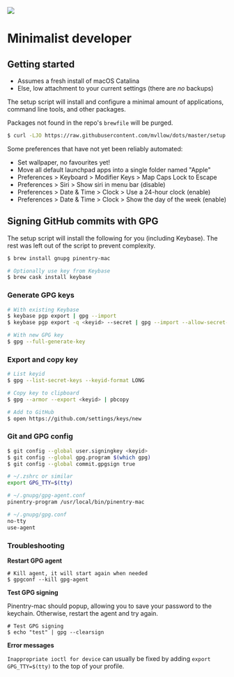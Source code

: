![](https://images.unsplash.com/photo-1449247709967-d4461a6a6103?ixlib=rb-1.2.1&ixid=eyJhcHBfaWQiOjEyMDd9&auto=format&fit=crop&fp-y=.7&w=1951&h=480&q=80)

# Minimalist developer

## Getting started

- Assumes a fresh install of macOS Catalina
- Else, low attachment to your current settings (there are _no_ backups)

The setup script will install and configure a minimal amount of applications, command line tools, and other packages.

Packages not found in the repo's `brewfile` will be purged.

```sh
$ curl -LJO https://raw.githubusercontent.com/mvllow/dots/master/setup.sh && sh ./setup.sh
```

Some preferences that have not yet been reliably automated:

- Set wallpaper, no favourites yet!
- Move all default launchpad apps into a single folder named "Apple"
- Preferences > Keyboard > Modifier Keys > Map Caps Lock to Escape
- Preferences > Siri > Show siri in menu bar (disable)
- Preferences > Date & Time > Clock > Use a 24-hour clock (enable)
- Preferences > Date & Time > Clock > Show the day of the week (enable)

## Signing GitHub commits with GPG

The setup script will install the following for you (including Keybase). The rest was left out of the script to prevent complexity.

```sh
$ brew install gnupg pinentry-mac

# Optionally use key from Keybase
$ brew cask install keybase
```

### Generate GPG keys

```sh
# With existing Keybase
$ keybase pgp export | gpg --import
$ keybase pgp export -q <keyid> --secret | gpg --import --allow-secret-key-import

# With new GPG key
$ gpg --full-generate-key
```

### Export and copy key

```sh
# List keyid
$ gpg --list-secret-keys --keyid-format LONG

# Copy key to clipboard
$ gpg --armor --export <keyid> | pbcopy

# Add to GitHub
$ open https://github.com/settings/keys/new
```

### Git and GPG config

```sh
$ git config --global user.signingkey <keyid>
$ git config --global gpg.program $(which gpg)
$ git config --global commit.gpgsign true

# ~/.zshrc or similar
export GPG_TTY=$(tty)

# ~/.gnupg/gpg-agent.conf
pinentry-program /usr/local/bin/pinentry-mac

# ~/.gnupg/gpg.conf
no-tty
use-agent
```

### Troubleshooting

**Restart GPG agent**

```
# Kill agent, it will start again when needed
$ gpgconf --kill gpg-agent
```

**Test GPG signing**

Pinentry-mac should popup, allowing you to save your password to the keychain. Otherwise, restart the agent and try again.

```
# Test GPG signing
$ echo "test" | gpg --clearsign
```

**Error messages**

`Inappropriate ioctl for device` can usually be fixed by adding `export GPG_TTY=$(tty)` to the top of your profile.
